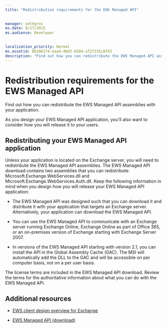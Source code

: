 ```yaml
---
title: "Redistribution requirements for the EWS Managed API"
 
 
manager: sethgros
ms.date: 9/17/2015
ms.audience: Developer
 
 
localization_priority: Normal
ms.assetid: 8b206274-eaa4-40d3-b504-af27335c8f43
description: "Find out how you can redistribute the EWS Managed API assemblies with your application."
---
```


# Redistribution requirements for the EWS Managed API

Find out how you can redistribute the EWS Managed API assemblies with your application.
  
As you design your EWS Managed API application, you'll also want to consider how you will release it to your users. 
  
## Redistributing your EWS Managed API application

Unless your application is located on the Exchange server, you will need to redistribute the EWS Managed API assemblies. The EWS Managed API download contains two assemblies that you can redistribute: Microsoft.Exchange.WebServices.dll and Microsoft.Exchange.WebServices.Auth.dll. Keep the following information in mind when you design how you will release your EWS Managed API application:
  
- The EWS Managed API was designed such that you can download it and distribute it with your application that targets an Exchange server. Alternatively, your application can download the EWS Managed API.
    
- You can use the EWS Managed API to communicate with an Exchange server running Exchange Online, Exchange Online as part of Office 365, or an on-premises version of Exchange starting with Exchange Server 2007.
    
- In versions of the EWS Managed API starting with version 2.1, you can install the API in the Global Assembly Cache (GAC). The MSI will automatically add the DLL to the GAC and will be accessible on per computer basis, not on a per user basis.
    
The license terms are included in the EWS Managed API download. Review the terms for the authoritative information about what you can do with the EWS Managed API.
  
## Additional resources
<a name="bk_addresources"> </a>

- [EWS client design overview for Exchange](ews-client-design-overview-for-exchange.md)
    
- [EWS Managed API (download)](http://aka.ms/ews-managed-api-readme)
    

